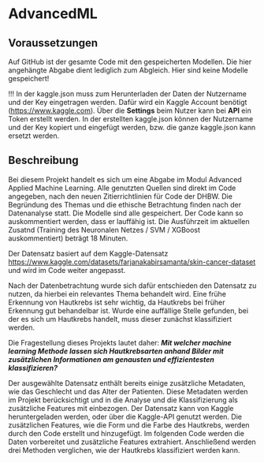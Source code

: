 # AdvancedML
## Voraussetzungen
Auf GitHub ist der gesamte Code mit den gespeicherten Modellen. Die hier angehängte Abgabe dient lediglich zum Abgleich. Hier sind keine Modelle gespeichert!

!!! In der kaggle.json muss zum Herunterladen der Daten der Nutzername und der Key eingetragen werden. Dafür wird ein Kaggle Account benötigt (https://www.kaggle.com). Über die **Settings** beim Nutzer kann bei **API** ein Token erstellt werden. In der erstellten kaggle.json können der Nutzername und der Key kopiert und eingefügt werden, bzw. die ganze kaggle.json kann ersetzt werden.

## Beschreibung

Bei diesem Projekt handelt es sich um eine Abgabe im Modul Advanced Applied Machine Learning. Alle genutzten Quellen sind direkt im Code angegeben, nach den neuen Zitierrichtlinien für Code der DHBW. Die Begründung des Themas und die ethische Betrachtung finden nach der Datenanalyse statt. Die Modelle sind alle gespeichert. Der Code kann so auskommentiert werden, dass er lauffähig ist. Die Ausführzeit im aktuellen Zusatnd (Training des Neuronalen Netzes / SVM / XGBoost auskommentiert) beträgt 18 Minuten.

Der Datensatz basiert auf dem Kaggle-Datensatz https://www.kaggle.com/datasets/farjanakabirsamanta/skin-cancer-dataset und wird im Code weiter angepasst.

Nach der Datenbetrachtung wurde sich dafür entschieden den Datensatz zu nutzen, da hierbei ein relevantes Thema behandelt wird. Eine frühe Erkennung von Hautkrebs ist sehr wichtig, da Hautkrebs bei früher Erkennung gut behandelbar ist. Wurde eine auffällige Stelle gefunden, bei der es sich um Hautkrebs handelt, muss dieser zunächst klassifiziert werden.

Die Fragestellung dieses Projekts lautet daher: ***Mit welcher machine learning Methode lassen sich Hautkrebsarten anhand Bilder mit zusätzlichen Informationen am genausten und effizientesten klassifizieren?***

Der ausgewählte Datensatz enthält bereits einige zusätzliche Metadaten, wie das Geschlecht und das Alter der Patienten. Diese Metadaten werden im Projekt berücksichtigt und in die Analyse und die Klassifizierung als zusätzliche Features mit einbezogen. Der Datensatz kann von Kaggle heruntergeladen werden, oder über die Kaggle-API genutzt werden. Die zusätzlichen Features, wie die Form und die Farbe des Hautkrebs, werden durch den Code erstellt und hinzugefügt. Im folgenden Code werden die Daten vorbereitet und zusätzliche Features extrahiert. Anschließend werden drei Methoden verglichen, wie der Hautkrebs klassifiziert werden kann.


